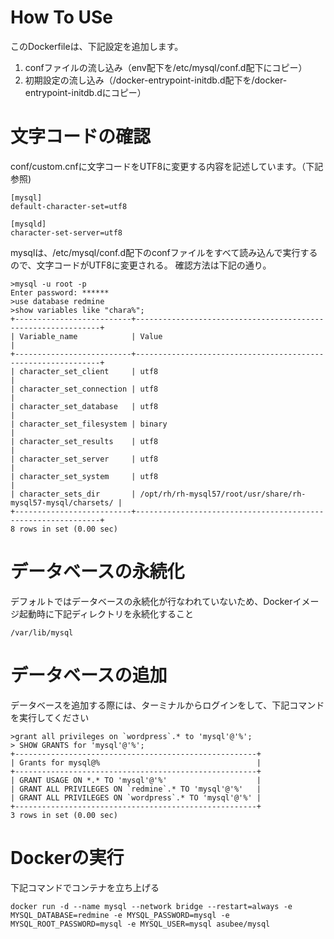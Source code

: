 # How To USe
このDockerfileは、下記設定を追加します。
 1. confファイルの流し込み（env配下を/etc/mysql/conf.d配下にコピー）
 1. 初期設定の流し込み（/docker-entrypoint-initdb.d配下を/docker-entrypoint-initdb.dにコピー）

# 文字コードの確認
conf/custom.cnfに文字コードをUTF8に変更する内容を記述しています。（下記参照)
```
[mysql]
default-character-set=utf8

[mysqld]
character-set-server=utf8
```
mysqlは、/etc/mysql/conf.d配下のconfファイルをすべて読み込んで実行するので、文字コードがUTF8に変更される。
確認方法は下記の通り。

``` 
>mysql -u root -p 
Enter password: ******
>use database redmine
>show variables like "chara%";
+--------------------------+--------------------------------------------------------------+
| Variable_name            | Value                                                        |
+--------------------------+--------------------------------------------------------------+
| character_set_client     | utf8                                                         |
| character_set_connection | utf8                                                         |
| character_set_database   | utf8                                                         |
| character_set_filesystem | binary                                                       |
| character_set_results    | utf8                                                         |
| character_set_server     | utf8                                                         |
| character_set_system     | utf8                                                         |
| character_sets_dir       | /opt/rh/rh-mysql57/root/usr/share/rh-mysql57-mysql/charsets/ |
+--------------------------+--------------------------------------------------------------+
8 rows in set (0.00 sec)

``` 

# データベースの永続化

デフォルトではデータベースの永続化が行なわれていないため、Dockerイメージ起動時に下記ディレクトリを永続化すること

`/var/lib/mysql`

# データベースの追加

データベースを追加する際には、ターミナルからログインをして、下記コマンドを実行してください

``` 
>grant all privileges on `wordpress`.* to 'mysql'@'%';
> SHOW GRANTS for 'mysql'@'%';
+------------------------------------------------------+
| Grants for mysql@%                                   |
+------------------------------------------------------+
| GRANT USAGE ON *.* TO 'mysql'@'%'                    |
| GRANT ALL PRIVILEGES ON `redmine`.* TO 'mysql'@'%'   |
| GRANT ALL PRIVILEGES ON `wordpress`.* TO 'mysql'@'%' |
+------------------------------------------------------+
3 rows in set (0.00 sec)

```

# Dockerの実行
下記コマンドでコンテナを立ち上げる
```
docker run -d --name mysql --network bridge --restart=always -e MYSQL_DATABASE=redmine -e MYSQL_PASSWORD=mysql -e MYSQL_ROOT_PASSWORD=mysql -e MYSQL_USER=mysql asubee/mysql
```
